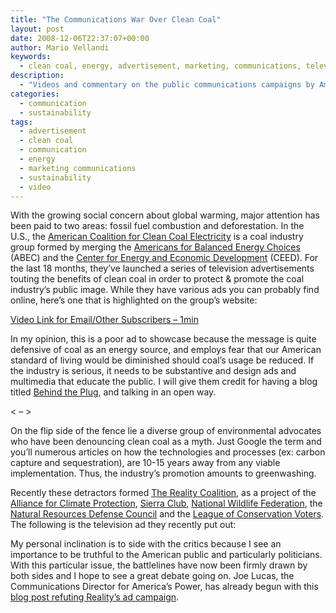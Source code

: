 ```yaml
---
title: "The Communications War Over Clean Coal"
layout: post
date: 2008-12-06T22:37:07+00:00
author: Mario Vellandi
keywords:
  - clean coal, energy, advertisement, marketing, communications, television, truth, campaign, public relations, pr, social media
description:
  - "Videos and commentary on the public communications campaigns by America's Power and The Reality Coalition over clean coal technology."
categories:
  - communication
  - sustainability
tags:
  - advertisement
  - clean coal
  - communication
  - energy
  - marketing communications
  - sustainability
  - video
---
```

With the growing social concern about global warming, major attention has been paid to two areas: fossil fuel combustion and deforestation. In the U.S., the <a rel="nofollow" href="http://www.americaspower.org/">American Coalition for Clean Coal Electricity</a> is a coal industry group formed by merging the <a title="Americans for Balanced Energy Choices" rel="nofollow" href="http://www.sourcewatch.org/index.php?title=Americans_for_Balanced_Energy_Choices">Americans for Balanced Energy Choices</a> (ABEC) and the <a rel="nofollow" title="Center for Energy and Economic Development" href="http://www.cleancoalusa.org/">Center for Energy and Economic Development</a> (CEED). For the last 18 months, they&#8217;ve launched a series of television advertisements touting the benefits of clean coal in order to protect & promote the coal industry&#8217;s public image. While they have various ads you can probably find online, here&#8217;s one that is highlighted on the group&#8217;s website:

[Video Link for Email/Other Subscribers &#8211; 1min](http://www.youtube.com/watch?v=Hq6QwbvMMJw)

In my opinion, this is a poor ad to showcase because the message is quite defensive of coal as an energy source, and employs fear that our American standard of living would be diminished should coal&#8217;s usage be reduced. If the industry is serious, it needs to be substantive and design ads and multimedia that educate the public. I will give them credit for having a blog titled <a rel="nofollow" href="http://behindtheplug.americaspower.org/">Behind the Plug</a>, and talking in an open way.

< &#8211; >

On the flip side of the fence lie a diverse group of environmental advocates who have been denouncing clean coal as a myth. Just Google the term and you&#8217;ll numerous articles on how the technologies and processes (ex: carbon capture and sequestration), are 10-15 years away from any viable implementation. Thus, the industry&#8217;s promotion amounts to greenwashing.

Recently these detractors formed <a rel="nofollow" href="http://www.thisisreality.org/">The Reality Coalition</a>, as a project of the <a rel="nofollow" title="Alliance for Climate Protection" href="http://www.climateprotect.org/">Alliance for Climate Protection</a>, <a title="Sierra Club" rel="nofollow" href="http://www.sierraclub.org/">Sierra Club</a>, <a rel="nofollow" title="National Wildlife Federation" href="http://www.nwf.org/">National Wildlife Federation</a>, the <a rel="nofollow" title="Natural Resourses Defense Council" href="http://www.nrdc.org/">Natural Resources Defense Council</a> and the <a rel="nofollow" title="League of Conservation Voters" href="http://www.lcv.org/">League of Conservation Voters</a>. The following is the television ad they recently put out:

My personal inclination is to side with the critics because I see an importance to be truthful to the American public and particularly politicians. With this particular issue, the battlelines have now been firmly drawn by both sides and I hope to see a great debate going on. Joe Lucas, the Communications Director for America&#8217;s Power, has already begun with this <a rel="nofollow" href="http://behindtheplug.americaspower.org/2008/12/were-accused-of-being-misleading-name-one-incident-were-still-waiting.html">blog post refuting Reality&#8217;s ad campaign</a>.
